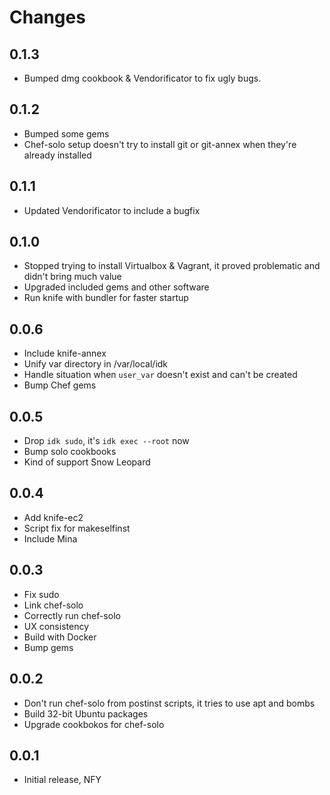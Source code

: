 Changes
=======

0.1.3
-----
 - Bumped dmg cookbook & Vendorificator to fix ugly bugs.

0.1.2
-----
 - Bumped some gems
 - Chef-solo setup doesn't try to install git or git-annex when
   they're already installed

0.1.1
-----
 - Updated Vendorificator to include a bugfix

0.1.0
-----
 - Stopped trying to install Virtualbox & Vagrant, it proved
   problematic and didn't bring much value
 - Upgraded included gems and other software
 - Run knife with bundler for faster startup

0.0.6
-----
 - Include knife-annex
 - Unify var directory in /var/local/idk
 - Handle situation when `user_var` doesn't exist and can't be created
 - Bump Chef gems

0.0.5
-----
 - Drop `idk sudo`, it's `idk exec --root` now
 - Bump solo cookbooks
 - Kind of support Snow Leopard

0.0.4
-----
 - Add knife-ec2
 - Script fix for makeselfinst
 - Include Mina

0.0.3
-----
 - Fix sudo
 - Link chef-solo
 - Correctly run chef-solo
 - UX consistency
 - Build with Docker
 - Bump gems

0.0.2
-----

 - Don't run chef-solo from postinst scripts, it tries to use apt and
   bombs
 - Build 32-bit Ubuntu packages
 - Upgrade cookbokos for chef-solo

0.0.1
-----

 - Initial release, NFY

